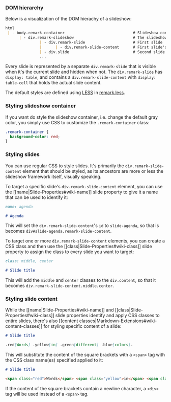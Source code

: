 ### DOM hierarchy

Below is a visualization of the DOM hierachy of a slideshow:

```markdown
html
 | - body.remark-container                              # Slideshow container
      | - div.remark-slideshow                          # The slideshow element
               | - div.remark-slide                     # First slide
               |      | - div.remark-slide-content      # First slide's content
               | - div.slide                            # Second slide
               ...
```

Every slide is represented by a separate `div.remark-slide` that is visible when it's the current slide and hidden when not. The `div.remark-slide` has `display: table`, and contains a `div.remark-slide-content` with `display: table-cell` that holds the actual slide content.

The default styles are defined using [LESS](http://lesscss.org/) in [remark.less](https://github.com/gnab/remark/blob/master/src/remark.less).

### Styling slideshow container

If you want do style the slideshow container, i.e. change the default gray color, you simply use CSS to customize the `.remark-container` class:

```css
.remark-container {
  background-color: red;
}
```

### Styling slides

You can use regular CSS to style slides. It's primarily the `div.remark-slide-content` element that should be styled, as its ancestors are more or less the slideshow framework itself, visually speaking.

To target a specific slide's `div.remark-slide-content` element, you can use the [[name|Slide-Properties#wiki-name]] slide property to give it a name that can be used to identify it:

```markdown
name: agenda

# Agenda
```

This will set the `div.remark-slide-content`'s `id` to `slide-agenda`, so that is becomes `div#slide-agenda.remark-slide-content`.

To target one or more `div.remark-slide-content` elements, you can create a CSS class and then use the [[class|Slide-Properties#wiki-class]] slide property to assign the class to every slide you want to target:

```markdown
class: middle, center

# Slide title
```

This will add the `middle` and `center` classes to the `div.content`, so that it becomes `div.remark-slide-content.middle.center`.

### Styling slide content

While the [[name|Slide-Properties#wiki-name]] and [[class|Slide-Properties#wiki-class]] slide properties  identify and apply CSS classes to entire slides, there's also [[content classes|Markdown-Extensions#wiki-content-classes]] for styling specific content of a slide:

```markdown
# Slide title

.red[Words] .yellow[in] .green[different] .blue[colors].
```

This will substitute the content of the square brackets with a `<span>` tag with the CSS class name(es) specified applied to it:

```markdown
# Slide title

<span class="red">Words</span> <span class="yellow">in</span> <span class="green">different</span> <span class="blue">colors</span.>
```

If the content of the square brackets contain a newline character, a `<div>` tag will be used instead of a `<span>` tag.